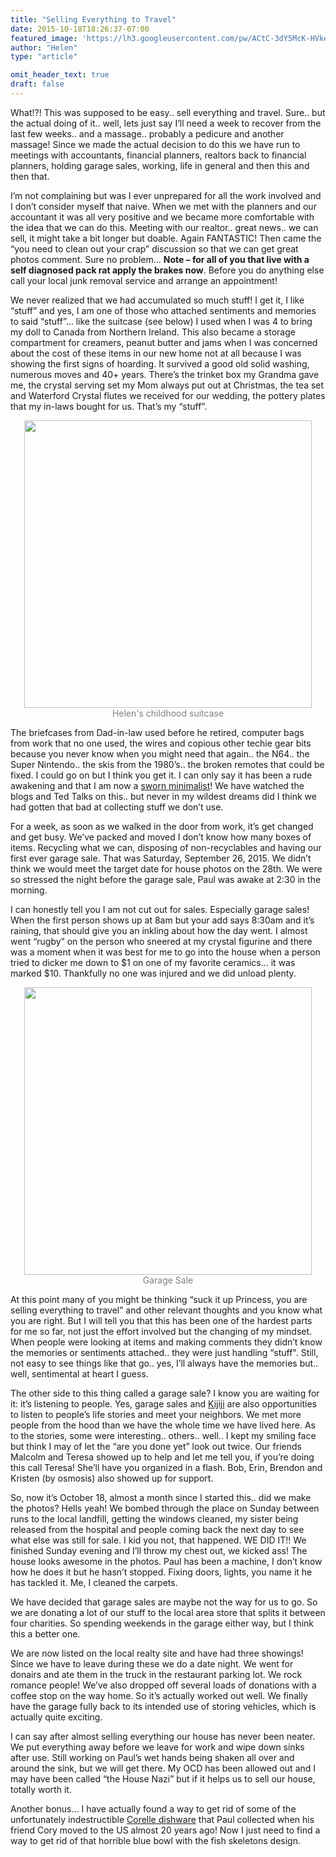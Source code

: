 ```yaml
---
title: "Selling Everything to Travel"
date: 2015-10-18T18:26:37-07:00
featured_image: 'https://lh3.googleusercontent.com/pw/ACtC-3dY5McK-HVkegPrp4u6iMB2gZ9PCjGBStKZ2AFPxjhWkg4pVigmwgN223ecVOzeTteOCW68fjLcEydRUCH518nrjVbrAX4avXIEnXGnhHlU7Zo8cN9ErYv6DKycALCWhk8Pr4nN7m7MBqwGktzSQn024A=w1024-h768-no'
author: "Helen"
type: "article"

omit_header_text: true
draft: false
---
```


What!?! This was supposed to be easy.. sell everything and travel.  Sure.. but the actual doing of it.. well, lets just say I’ll need a week to recover from the last few weeks.. and a massage.. probably a pedicure and another massage!  Since we made the actual decision to do this we have run to meetings with accountants, financial planners, realtors back to financial planners, holding garage sales, working, life in general and then this and then that.

I’m not complaining but was I ever unprepared for all the work involved and I don’t consider myself that naive.  When we met with the planners and our accountant it was all very positive and we became more comfortable with the idea that we can do this.  Meeting with our realtor.. great news.. we can sell, it might take a bit longer but doable.  Again FANTASTIC!  Then came the “you need to clean out your crap” discussion so that we can get great photos comment.  Sure no problem…  **Note – for all of you that live with a self diagnosed pack rat apply the brakes now**.  Before you do anything else call your local junk removal service and arrange an appointment!

We never realized that we had accumulated so much stuff!  I get it, I like “stuff” and yes, I am one of those who attached sentiments and memories to said “stuff”… like the suitcase (see below) I used when I was 4 to bring my doll to Canada from Northern Ireland.  This also became a storage compartment for creamers, peanut butter and jams when I was concerned about the cost of these items in our new home not at all because I was showing the first signs of hoarding.  It survived a good old solid washing, numerous moves and 40+ years.  There’s the trinket box my Grandma gave me, the crystal serving set my Mom always put out at Christmas, the tea set and Waterford Crystal flutes we received for our wedding, the pottery plates that my in-laws bought for us.  That’s my “stuff”.

<div style="text-align: center">
  <a style="display:inline-block;text-decoration:none;color: grey;" href="https://photos.google.com/share/AF1QipNzXM2ejuel-cP83GpoUxFt9iC4bXV1U2VTzFt7yNrz603xIJ6qkUjeAFAOt1-G6w/photo/AF1QipNfT_QNGtAaEw1yfc89nitrQzKJvc2y-oT0LbpT?key=NGhOVGJJZUVpYmVFM08wZTZzeGpMQktHYWxWX0V3" target="_blank"><img src="https://lh3.googleusercontent.com/pw/ACtC-3cGF83XiAPRNks5rGRCJiSmgWJqk4y0qWFyyGRepntoYmM7LYLx12EQXCgYXL3V0YuPZEHQefpj3N2IQD3c5YOwY6Ruu7obSgU6Mq42Nd7dlhHqSLnHmTQ3rSrOBix4Wjq4kA7j3IHtzK9GZuLuKdadgQ=w460-no" width="460" /><div>Helen's childhood suitcase</div></a>
</div>

The briefcases from Dad-in-law used before he retired, computer bags from work that no one used, the wires and copious other techie gear bits because you never know when you might need that again.. the N64.. the Super Nintendo.. the skis from the 1980’s.. the broken remotes that could be fixed.  I could go on but I think you get it.  I can only say it has been a rude awakening and that I am now a [sworn minimalist](https://www.theminimalists.com/)!  We have watched the blogs and Ted Talks on this.. but never in my wildest dreams did I think we had gotten that bad at collecting stuff we don’t use.

For a week, as soon as we walked in the door from work, it’s get changed and get busy.  We’ve packed and moved I don’t know how many boxes of items.  Recycling what we can, disposing of non-recyclables and having our first ever garage sale.  That was Saturday, September 26, 2015.  We didn’t think we would meet the target date for house photos on the 28th.  We were so stressed the night before the garage sale, Paul was awake at 2:30 in the morning.

I can honestly tell you I am not cut out for sales.  Especially garage sales!  When the first person shows up at 8am but your add says 8:30am and it’s raining, that should give you an inkling about how the day went.  I almost went “rugby” on the person who sneered at my crystal figurine and there was a moment when it was best for me to go into the house when a person tried to dicker me down to $1 on one of my favorite ceramics… it was marked $10.  Thankfully no one was injured and we did unload plenty.

<div style="text-align: center">
  <a style="display:inline-block;text-decoration:none;color: grey;" href="https://photos.google.com/share/AF1QipNzXM2ejuel-cP83GpoUxFt9iC4bXV1U2VTzFt7yNrz603xIJ6qkUjeAFAOt1-G6w/photo/AF1QipPk7koZUBp5nmx7hHihP3w2Fk5hcEewXTzi4FAs?key=NGhOVGJJZUVpYmVFM08wZTZzeGpMQktHYWxWX0V3" target="_blank"><img src="https://lh3.googleusercontent.com/pw/ACtC-3efdATy-w-a4T9pxweUN4lHfXqH1cEa2Rv2p2O1uzfgfOTEvQnD3g16uWcgEyzBiUCPY4D7rkJ9AHUq4j3W41kvqTQ8gVzniSWlNzPQuCfgJcEAaHjiNF8jzDMmVD-qjfK7GVvX9RA2PyK9n1Bas2tPVw=w460-no" width="460" /><div>Garage Sale</div></a>
</div>

At this point many of you might be thinking “suck it up Princess, you are selling everything to travel” and other relevant thoughts and you know what you are right.  But I will tell you that this has been one of the hardest parts for me so far, not just the effort involved but the changing of my mindset.  When people were looking at items and making comments they didn’t know the memories or sentiments attached.. they were just handling “stuff".  Still, not easy to see things like that go.. yes, I’ll always have the memories but.. well, sentimental at heart I guess.

The other side to this thing called a garage sale?  I know you are waiting for it: it’s listening to people.  Yes, garage sales and [Kijiji](https://www.kijiji.ca/h-calgary/1700199) are also opportunities to listen to people’s life stories and meet your neighbors.  We met more people from the hood than we have the whole time we have lived here.  As to the stories, some were interesting.. others.. well.. I kept my smiling face but think I may of let the “are you done yet” look out twice.  Our friends Malcolm and Teresa showed up to help and let me tell you, if you’re doing this call Teresa!  She’ll have you organized in a flash.  Bob, Erin, Brendon and Kristen (by osmosis) also showed up for support.

So, now it’s October 18, almost a month since I started this.. did we make the photos?  Hells yeah!  We bombed through the place on Sunday between runs to the local landfill, getting the windows cleaned, my sister being released from the hospital and people coming back the next day to see what else was still for sale.  I kid you not, that happened.  WE DID IT!!  We finished Sunday evening and I’ll throw my chest out, we kicked ass!  The house looks awesome in the photos.  Paul has been a machine, I don’t know how he does it but he hasn’t stopped.  Fixing doors, lights, you name it he has tackled it.  Me, I cleaned the carpets.  

We have decided that garage sales are maybe not the way for us to go.  So we are donating a lot of our stuff to the local area store that splits it between four charities.  So spending weekends in the garage either way, but I think this a better one.

We are now listed on the local realty site and have had three showings!  Since we have to leave during these we do a date night.  We went for donairs and ate them in the truck in the restaurant parking lot.  We rock romance people!  We’ve also dropped off several loads of donations with a coffee stop on the way home.  So it’s actually worked out well.  We finally have the garage fully back to its intended use of storing vehicles, which is actually quite exciting.

I can say after almost selling everything our house has never been neater.  We put everything away before we leave for work and wipe down sinks after use.  Still working on Paul’s wet hands being shaken all over and around the sink, but we will get there.  My OCD has been allowed out and I may have been called “the House Nazi” but if it helps us to sell our house, totally worth it.

Another bonus… I have actually found a way to get rid of some of the unfortunately indestructible [Corelle dishware](https://en.wikipedia.org/wiki/Corelle) that Paul collected when his friend Cory moved to the US almost 20 years ago!  Now I just need to find a way to get rid of that horrible blue bowl with the fish skeletons design.